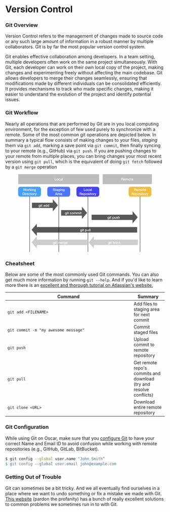 # Version Control

### Git Overview

Version Control refers to the management of changes made to source code or any such large amount of information in a robust manner by multiple collaborators. Git is by far the most popular version control system. &#x20;

Git enables effective collaboration among developers. In a team setting, multiple developers often work on the same project simultaneously. With Git, each developer can work on their own local copy of the project, making changes and experimenting freely without affecting the main codebase. Git allows developers to merge their changes seamlessly, ensuring that modifications made by different individuals can be consolidated efficiently. It provides mechanisms to track who made specific changes, making it easier to understand the evolution of the project and identify potential issues.



### Git Workflow

Nearly all operations that are performed by Git are in you local computing environment, for the exception of few used purely to synchronize with a remote. Some of the most common git operations are depicted below. In summary a typical flow consists of making changes to your files, _staging_ them via `git add`, marking a save point via `git commit`, then finally syncing to your remote (e.g., GitHub) via `git push`. If you are pushing changes to your remote from multiple places, you can bring changes your most recent version using `git pull`, which is the equivalent of doing `git fetch` followed by a `git merge` operation

<figure><img src="../.gitbook/assets/git-basics.png" alt=""><figcaption></figcaption></figure>

### Cheatsheet

Below are some of the most commonly used Git commands. You can also get much more information by running `git --help`. And if you'd like to learn more there is an [excellent and thorough tutorial on Atlassian's website.](https://www.atlassian.com/git/tutorials/what-is-version-control)



<table><thead><tr><th width="385">Command</th><th>Summary</th></tr></thead><tbody><tr><td><code>git add &#x3C;FILENAME></code></td><td>Add files to staging area for next commit</td></tr><tr><td><code>git commit -m "my awesome message"</code></td><td>Commit staged files </td></tr><tr><td><code>git push</code></td><td>Upload commit to remote repository</td></tr><tr><td><code>git pull</code></td><td>Get remote repo's commits and download (try and resolve conflicts)</td></tr><tr><td><code>git clone &#x3C;URL></code></td><td>Download entire remote repository</td></tr></tbody></table>

### Git Configuration

While using Git on Oscar, make sure that you [configure Git](https://www.atlassian.com/git/tutorials/setting-up-a-repository/git-config) to have your correct Name and Email ID to avoid confusion while working with remote repositories (e.g., GitHub, GitLab, BitBucket).

```bash
$ git config --global user.name "John Smith“
$ git config --global user.email john@example.com
```

### Getting Out of Trouble

Git can sometimes be a bit tricky. And we all eventually find ourselves in a place where we want to undo something or fix a mistake we made with Git. [This website](https://ohshitgit.com/) (pardon the profanity) has a bunch of really excellent solutions to common problems we sometimes run in to with Git.
